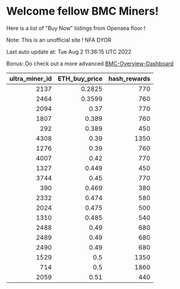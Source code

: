 # Welcome fellow BMC Miners!
Here is a list of "Buy Now" listings from Opensea floor !

Note: This is an unofficial site ! NFA DYOR

Last auto update at: Tue Aug  2 11:36:15 UTC 2022

Bonus: Do check out a more advanced [BMC-Overview-Dashboard](https://dune.com/defifunk/BMC-Overview-Dashboard)


|   ultra_miner_id |   ETH_buy_price |   hash_rewards |
|-----------------:|----------------:|---------------:|
|             2137 |          0.2825 |            770 |
|             2464 |          0.3599 |            760 |
|             2094 |          0.37   |            770 |
|             1807 |          0.389  |            760 |
|              292 |          0.389  |            450 |
|             4308 |          0.39   |           1350 |
|             1276 |          0.39   |            760 |
|             4007 |          0.42   |            770 |
|             1327 |          0.449  |            450 |
|             3744 |          0.45   |            770 |
|              390 |          0.469  |            380 |
|             2332 |          0.474  |            580 |
|             2024 |          0.475  |            500 |
|             1310 |          0.485  |            540 |
|             2488 |          0.49   |            680 |
|             2489 |          0.49   |            680 |
|             2490 |          0.49   |            680 |
|             1529 |          0.5    |           1350 |
|              714 |          0.5    |           1860 |
|             2059 |          0.51   |            440 |